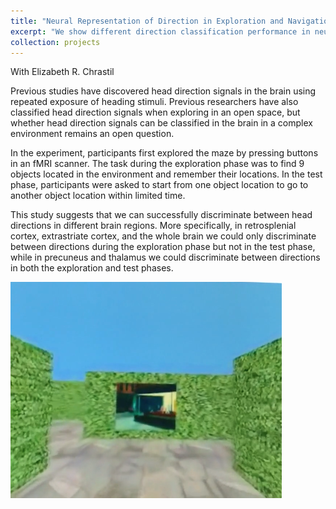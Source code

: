 ```yaml
---
title: "Neural Representation of Direction in Exploration and Navigation"
excerpt: "We show different direction classification performance in neural networks during environmental exploration and navigation processes. We also observed a relationship between individual differences in the classification strength in each brain region and navigation performance. <br/><img src='/images/travel_brain.png'>"
collection: projects
---
```

With Elizabeth R. Chrastil

Previous studies have discovered head direction signals in the brain using repeated exposure of heading stimuli. Previous researchers have also classified head direction signals when exploring in an open space, but whether head direction signals can be classified in the brain in a complex environment remains an open question. 

In the experiment, participants first explored the maze by pressing buttons in an fMRI scanner. The task during the exploration phase was to find 9 objects located in the environment and remember their locations. In the test phase, participants were asked to start from one object location to go to another object location within limited time.

This study suggests that we can successfully discriminate between head directions in different brain regions. More specifically, in retrosplenial cortex, extrastriate cortex, and the whole brain we could only discriminate between directions during the exploration phase but not in the test phase, while in precuneus and thalamus we could discriminate between directions in both the exploration and test phases. 

<img src='/images/travel_brain2.png'>

